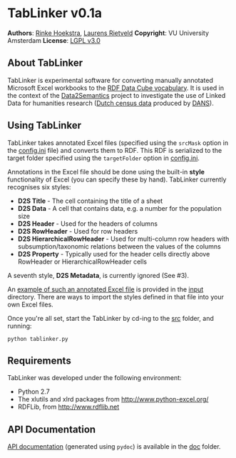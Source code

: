 # TabLinker v0.1a
**Authors**: [Rinke Hoekstra](http://github.com/RinkeHoekstra), [Laurens Rietveld](http://github.com/LaurensRietveld)
**Copyright**: VU University Amsterdam
**License**: [LGPL v3.0](http://www.gnu.org/licenses/lgpl.html)

## About TabLinker

TabLinker is experimental software for converting manually annotated Microsoft Excel workbooks to the [RDF Data Cube vocabulary](http://publishing-statistical-data.googlecode.com/svn/trunk/specs/src/main/html/cube.html). It is used in the context of the [Data2Semantics](http://www.data2semantics.org) project to investigate the use of Linked Data for humanities research ([Dutch census data](http://www.volkstellingen.nl) produced by [DANS](http://dans.knaw.nl)).

## Using TabLinker

TabLinker takes annotated Excel files (specified using the `srcMask` option in the [config.ini](TabLinker/config.ini) file) and converts them to RDF. This RDF is serialized to the target folder specified using the `targetFolder` option in [config.ini](TabLinker/config.ini).

Annotations in the Excel file should be done using the built-in **style** functionality of Excel (you can specify these by hand). TabLinker currently recognises six styles:

* **D2S Title** - The cell containing the title of a sheet
* **D2S Data** - A cell that contains data, e.g. a number for the population size 
* **D2S Header** - Used for the headers of columns
* **D2S RowHeader** - Used for row headers
* **D2S HierarchicalRowHeader** - Used for multi-column row headers with subsumption/taxonomic relations between the values of the columns
* **D2S Property** - Typically used for the header cells directly above RowHeader or HierarchicalRowHeader cells

A seventh style, **D2S Metadata**, is currently ignored (See #3).

An [example of such an annotated Excel file](TabLinker/input/BRT_1889_02_T1_marked.xls) is provided in the [input](TabLinker/input/) directory. There are ways to import the styles defined in that file into your own Excel files.

Once you're all set, start the TabLinker by cd-ing to the [src](TabLinker/src/) folder, and running:

```python tablinker.py```

## Requirements

TabLinker was developed under the following environment:

* Python 2.7
* The xlutils and xlrd packages from <http://www.python-excel.org/>
* RDFLib, from <http://www.rdflib.net>

## API Documentation

[API documentation](TabLinker/doc/tablinker.html) (generated using `pydoc`) is available in the [doc](TabLinker/doc/) folder.
